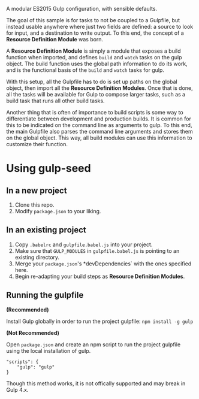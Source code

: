 A modular ES2015 Gulp configuration, with sensible defaults.

The goal of this sample is for tasks to not be coupled to a Gulpfile, but
instead usable anywhere where just two fields are defined: a source to look for
input, and a destination to write output. To this end, the concept of a
**Resource Definition Module** was born.

A **Resource Definition Module** is simply a module that exposes a build
function when imported, and defines `build` and `watch` tasks on the gulp
object. The build function uses the global path information to do its work,
and is the functional basis of the `build` and `watch` tasks for gulp.

With this setup, all the Gulpfile has to do is set up paths on the global
object, then import all the **Resource Definition Modules**. Once that is
done, all the tasks will be available for Gulp to compose larger tasks,
such as a build task that runs all other build tasks.

Another thing that is often of importance to build scripts is some
way to differentiate between development and production builds. It
is common for this to be indicated on the command line as arguments to
gulp. To this end, the main Gulpfile also parses the command line arguments
and stores them on the global object. This way, all build modules can use
this information to customize their function.

# Using gulp-seed

## In a new project

1. Clone this repo.
2. Modify `package.json` to your liking.

## In an existing project

1. Copy `.babelrc` and `gulpfile.babel.js` into your project.
2. Make sure that `GULP_MODULES` in `gulpfile.babel.js` is pointing to an
existing directory.
3. Merge your `package.json`'s *devDependencies` with the ones specified here.
4. Begin re-adapting your build steps as **Resource Definition Modules**.

## Running the gulpfile

**(Recommended)**

Install Gulp globally in order to run the project gulpfile:
`npm install -g gulp`

**(Not Recommended)**

Open `package.json` and create an npm script to run the project gulpfile
using the local installation of gulp.
```
"scripts": {
    "gulp": "gulp"
}
```
Though this method works, it is not offically supported and may break
in Gulp 4.x.